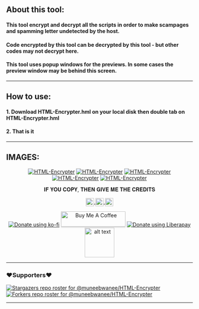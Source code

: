 ## About this tool:
#### This tool encrypt and decrypt all the scripts in order to make scampages and spamming letter undetected by the host.
#### Code encrypted by this tool can be decrypted by this tool - but other codes may not decrypt here.
#### This tool uses popup windows for the previews. In some cases the preview window may be behind this screen.

---

## How to use:
#### 1. Download HTML-Encrypter.hml on your local disk then double tab on HTML-Encrypter.hml
#### 2. That is it

---

## IMAGES:
<p align="center">
<a href="https://www.deepnet.ga"><img alt="HTML-Encrypter" src="https://1.bp.blogspot.com/-Eg5zXi9zZpU/YMtC_jpk14I/AAAAAAAAA8o/Kb3TnmeMmVkke1d0YW60omXuXSXEd1HzwCLcBGAsYHQ/s1366/Screenshot%2B%2528210%2529.png"></a>
<a href="https://www.deepnet.ga"><img alt="HTML-Encrypter" src="https://1.bp.blogspot.com/-eevW6CfchSE/YMtC_pYPT3I/AAAAAAAAA8s/_H_tFgQN49A4fhbiTRLYuYZwywW5g_-FwCLcBGAsYHQ/s1366/Screenshot%2B%2528211%2529.png"></a>
<a href="https://www.deepnet.ga"><img alt="HTML-Encrypter" src="https://1.bp.blogspot.com/-wmOMK2_6NOg/YMtDAXuvvrI/AAAAAAAAA80/HOwv4lUEOHoUBusJDWKVrAwhJ-yIJDRYQCLcBGAsYHQ/s1366/Screenshot%2B%2528212%2529.png"></a>
<a href="https://www.deepnet.ga"><img alt="HTML-Encrypter" src="https://1.bp.blogspot.com/-LBuGg2kXbug/YMtDAuWgrXI/AAAAAAAAA84/YE-ayVGXKKIPZ22vvvRpxtJdUmmHgxtggCLcBGAsYHQ/s1366/Screenshot%2B%2528213%2529.png"></a>
<a href="https://www.deepnet.ga"><img alt="HTML-Encrypter" src="https://1.bp.blogspot.com/-DLyuxk5_KIM/YMtDA3UNTqI/AAAAAAAAA88/072aA0J7gdkfcD7DEG8CfkD7un0ywMPwQCLcBGAsYHQ/s1366/Screenshot%2B%2528214%2529.png"></a>
</p>

<p align="center">
 𝐈𝐅 𝐘𝐎𝐔 𝐂𝐎𝐏𝐘, 𝐓𝐇𝐄𝐍 𝐆𝐈𝐕𝐄 𝐌𝐄 𝐓𝐇𝐄 𝐂𝐑𝐄𝐃𝐈𝐓𝐒 
</p>

<p align="center">
<a href="https://twitter.com/muneebwanee">
  <img align="center" alt="Twitter| Twitter" width="22px" src="https://cdn.jsdelivr.net/npm/simple-icons@v3/icons/twitter.svg" />
</a>
<a href="https://www.instagram.com/muneebwanee/">
  <img align="center" alt="Instagram" width="22px" src="https://cdn.jsdelivr.net/npm/simple-icons@v3/icons/instagram.svg" />
</a>
<a href="https://github.com/muneebwanee">
  <img align="center" alt="GitHub" width="22px" src="https://cdn.jsdelivr.net/npm/simple-icons@3.5.0/icons/github.svg" />
</a>
 </p>
 <p align="center">
<a href="https://ko-fi.com/muneb"><img alt="Donate using ko-fi" src="https://www.ko-fi.com/img/githubbutton_sm.svg"></a>
<a href="https://www.buymeacoffee.com/muneebwanee" target="buymeacoffee"><img src="https://www.buymeacoffee.com/assets/img/custom_images/orange_img.png" alt="Buy Me A Coffee" style="height: 41px !important;width: 174px !important;box-shadow: 0px 3px 2px 0px rgba(190, 190, 190, 0.5) !important;-webkit-box-shadow: 0px 3px 2px 0px rgba(190, 190, 190, 0.5) !important;" ></a>
<a href="https://liberapay.com/muneeb/donate"><img alt="Donate using Liberapay" src="https://liberapay.com/assets/widgets/donate.svg"></a>
<a href="https://saweria.co/muneeb"><img src="https://upload.wikimedia.org/wikipedia/commons/7/72/Logo_dana_blue.svg" alt="alt text" width="80" height="80"></a>
</p>

---
### ❤️Supporters❤️
[![Stargazers repo roster for @muneebwanee/HTML-Encrypter](https://reporoster.com/stars/muneebwanee/HTML-Encrypter)](https://github.com/muneebwanee/HTML-Encrypter/stargazers)
[![Forkers repo roster for @muneebwanee/HTML-Encrypter](https://reporoster.com/forks/muneebwanee/HTML-Encrypter)](https://github.com/muneebwanee/HTML-Encrypter/network/members)

---
